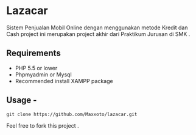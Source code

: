 # Lazacar
Sistem Penjualan Mobil Online dengan menggunakan metode Kredit dan Cash project ini merupakan project akhir dari Praktikum Jurusan di SMK .

## Requirements
- PHP 5.5 or lower
- Phpmyadmin or Mysql
- Recommended install XAMPP package
## Usage - 

```
git clone https://github.com/Maxxoto/lazacar.git
```

Feel free to fork this project . 
